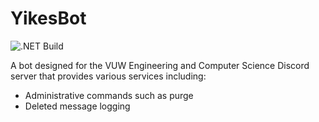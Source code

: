 # YikesBot
![.NET Build](https://github.com/BIOS9/YikesBot/workflows/.NET%20Build/badge.svg)

A bot designed for the VUW Engineering and Computer Science Discord server that provides various services including:
* Administrative commands such as purge 
* Deleted message logging
